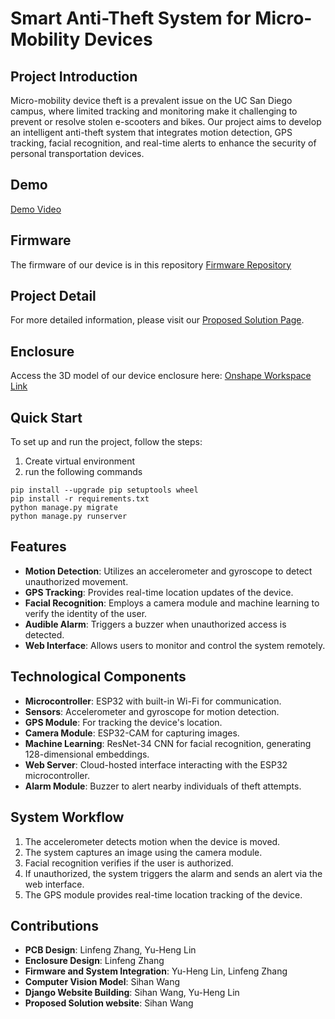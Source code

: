 # Smart Anti-Theft System for Micro-Mobility Devices

## Project Introduction

Micro-mobility device theft is a prevalent issue on the UC San Diego campus, where limited tracking and monitoring make it challenging to prevent or resolve stolen e-scooters and bikes. Our project aims to develop an intelligent anti-theft system that integrates motion detection, GPS tracking, facial recognition, and real-time alerts to enhance the security of personal transportation devices.

## Demo
[Demo Video](https://youtu.be/tMmxK_fiTrU?si=Ada6vppus1BcTzrK)

## Firmware
The firmware of our device is in this repository
[Firmware Repository](https://github.com/Serenity0204/Anti-Theft-Device-Firmware)

## Project Detail
For more detailed information, please visit our [Proposed Solution Page](https://serenity0204.github.io/ece196-problem-page-website/proposed-solution.html).

## Enclosure
Access the 3D model of our device enclosure here:
[Onshape Workspace Link](https://cad.onshape.com/documents/6a18173cd1a9dbaad74988c4/w/51ca01253f3a29c57be8f8d5/e/47abb33ad29e609b7f89fbcf?renderMode=0&uiState=683bdfefe829063e4b120cb7)

## Quick Start

To set up and run the project, follow the steps:
1. Create virtual environment 
2. run the following commands
```
pip install --upgrade pip setuptools wheel
pip install -r requirements.txt
python manage.py migrate
python manage.py runserver
```

## Features

* **Motion Detection**: Utilizes an accelerometer and gyroscope to detect unauthorized movement.
* **GPS Tracking**: Provides real-time location updates of the device.
* **Facial Recognition**: Employs a camera module and machine learning to verify the identity of the user.
* **Audible Alarm**: Triggers a buzzer when unauthorized access is detected.
* **Web Interface**: Allows users to monitor and control the system remotely.

## Technological Components

* **Microcontroller**: ESP32 with built-in Wi-Fi for communication.
* **Sensors**: Accelerometer and gyroscope for motion detection.
* **GPS Module**: For tracking the device's location.
* **Camera Module**: ESP32-CAM for capturing images.
* **Machine Learning**: ResNet-34 CNN for facial recognition, generating 128-dimensional embeddings.
* **Web Server**: Cloud-hosted interface interacting with the ESP32 microcontroller.
* **Alarm Module**: Buzzer to alert nearby individuals of theft attempts.

## System Workflow

1. The accelerometer detects motion when the device is moved.
2. The system captures an image using the camera module.
3. Facial recognition verifies if the user is authorized.
4. If unauthorized, the system triggers the alarm and sends an alert via the web interface.
5. The GPS module provides real-time location tracking of the device.

## Contributions

* **PCB Design**: Linfeng Zhang, Yu-Heng Lin
* **Enclosure Design**: Linfeng Zhang
* **Firmware and System Integration**: Yu-Heng Lin, Linfeng Zhang
* **Computer Vision Model**: Sihan Wang
* **Django Website Building**: Sihan Wang, Yu-Heng Lin
* **Proposed Solution website**: Sihan Wang


